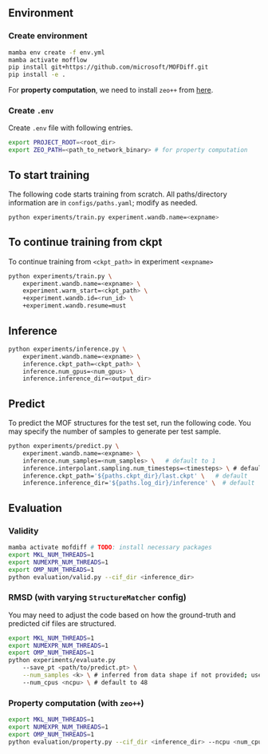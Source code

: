 ## Environment 

### Create environment 
```bash
mamba env create -f env.yml
mamba activate mofflow
pip install git+https://github.com/microsoft/MOFDiff.git
pip install -e .
```

For **property computation**, we need to install `zeo++` from [here](https://www.zeoplusplus.org/download.html). 

### Create ```.env```

Create ```.env``` file with following entries. 
```bash
export PROJECT_ROOT=<root_dir>
export ZEO_PATH=<path_to_network_binary> # for property computation
```


## To start training

The following code starts training from scratch. All paths/directory information are in ```configs/paths.yaml```; modify as needed. 

```bash
python experiments/train.py experiment.wandb.name=<expname>
```

## To continue training from ckpt 

To continue training from ```<ckpt_path>``` in experiment ```<expname>```

```bash
python experiments/train.py \
    experiment.wandb.name=<expname> \
    experiment.warm_start=<ckpt_path> \
    +experiment.wandb.id=<run_id> \
    +experiment.wandb.resume=must
```

## Inference

```bash
python experiments/inference.py \
    experiment.wandb.name=<expname> \
    inference.ckpt_path=<ckpt_path> \
    inference.num_gpus=<num_gpus> \
    inference.inference_dir=<output_dir>
```

## Predict
To predict the MOF structures for the test set, run the following code. You may specify the number of samples to generate per test sample.

```bash
python experiments/predict.py \
    experiment.wandb.name=<expname> \
    inference.num_samples=<num_samples> \   # default to 1
    inference.interpolant.sampling.num_timesteps=<timesteps> \ # default to 50
    inference.ckpt_path='${paths.ckpt_dir}/last.ckpt' \   # default
    inference.inference_dir='${paths.log_dir}/inference' \  # default 
```

## Evaluation 

### Validity

```bash
mamba activate mofdiff # TODO: install necessary packages
export MKL_NUM_THREADS=1
export NUMEXPR_NUM_THREADS=1
export OMP_NUM_THREADS=1
python evaluation/valid.py --cif_dir <inference_dir>
```

### RMSD (with varying ```StructureMatcher``` config)
You may need to adjust the code based on how the ground-truth and predicted cif files are structured. 

```bash
export MKL_NUM_THREADS=1
export NUMEXPR_NUM_THREADS=1
export OMP_NUM_THREADS=1
python experiments/evaluate.py
    --save_pt <path/to/predict.pt> \
    --num_samples <k> \ # inferred from data shape if not provided; use if k < k_generated
    --num_cpus <ncpu> \ # default to 48
```

### Property computation (with `zeo++`)

```bash
export MKL_NUM_THREADS=1
export NUMEXPR_NUM_THREADS=1
export OMP_NUM_THREADS=1
python evaluation/property.py --cif_dir <inference_dir> --ncpu <num_cpus>
```